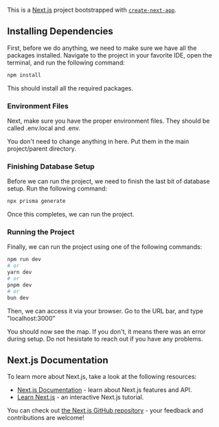 This is a [Next.js](https://nextjs.org) project bootstrapped with [`create-next-app`](https://nextjs.org/docs/app/api-reference/cli/create-next-app).

## Installing Dependencies

First, before we do anything, we need to make sure we have all the packages installed. Navigate to the project in your
favorite IDE, open the terminal, and run the following command:
```bash
npm install
```

This should install all the required packages.


### Environment Files

Next, make sure you have the proper environment files. They should be called .env.local and .env. 

You don't need to change anything in here. Put them in the main project/parent directory.

### Finishing Database Setup

Before we can run the project, we need to finish the last bit of database setup. Run the following command:


```bash
npx prisma generate
```

Once this completes, we can run the project.

### Running the Project

Finally, we can run the project using one of the following commands:
```bash
npm run dev
# or
yarn dev
# or
pnpm dev
# or
bun dev
```

Then, we can access it via your browser. Go to the URL bar, and type
"localhost:3000"

You should now see the map. If you don't, it means there was an error during setup. Do not hesistate to reach out if you
have any problems.

## Next.js Documentation

To learn more about Next.js, take a look at the following resources:

- [Next.js Documentation](https://nextjs.org/docs) - learn about Next.js features and API.
- [Learn Next.js](https://nextjs.org/learn) - an interactive Next.js tutorial.

You can check out [the Next.js GitHub repository](https://github.com/vercel/next.js) - your feedback and contributions are welcome!


